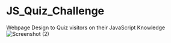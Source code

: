 # JS_Quiz_Challenge
Webpage Design to Quiz visitors on their JavaScript Knowledge
![Screenshot (2)](https://github.com/JMDT1004/JS_Quiz_Challenge/assets/131495987/c303332d-8d08-4e44-aa97-07db200ea538)
